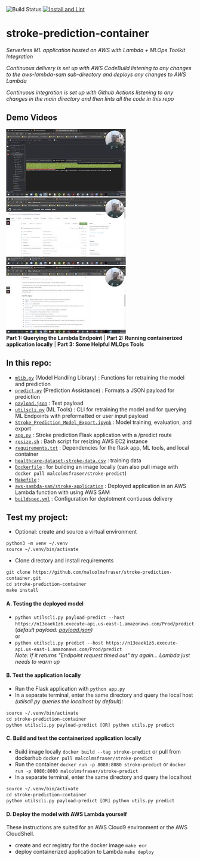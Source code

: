 ![Build Status](https://codebuild.us-east-1.amazonaws.com/badges?uuid=eyJlbmNyeXB0ZWREYXRhIjoiYTBNa0wwUFpGNnluZ1RGejBxc1lGK0NFWkhsNFlXd0VPVlQvcnhpOVd5dkhsNDg5MmFVcHpMWWwzVWczVU9WTEhOc3R1R2Mzc1RqYmFHQkQ3YlFkbVpvPSIsIml2UGFyYW1ldGVyU3BlYyI6Ik1ENTVIQmlHNlg4RWdWNFciLCJtYXRlcmlhbFNldFNlcmlhbCI6MX0%3D&branch=master)
[![Install and Lint](https://github.com/malcolmsfraser/stroke-prediction-container/actions/workflows/blank.yml/badge.svg)](https://github.com/malcolmsfraser/stroke-prediction-container/actions/workflows/blank.yml)

# stroke-prediction-container
*Serverless ML application hosted on AWS with Lambda + MLOps Toolkit Integration*  
  
*Continuous delivery is set up with AWS CodeBuild listening to any changes to the aws-lambda-sam sub-directory and deploys any changes to AWS Lambda*  
  
*Continuous integration is set up with Github Actions listening to any changes in the main directory and then lints all the code in this repo*

## Demo Videos
[![alt text](https://github.com/malcolmsfraser/stroke-prediction-container/blob/master/Images/ServerlessMLpt1Thumbnail.jpg)](https://youtu.be/INH2K6nPBQk) [![alt text](https://github.com/malcolmsfraser/stroke-prediction-container/blob/master/Images/ServerlessMLpt2Thumbnail.jpg)](https://youtu.be/Spbifsgo1UM) [![alt text](https://github.com/malcolmsfraser/stroke-prediction-container/blob/master/Images/ServerlessMLpt3Thumbnail.jpg)](https://youtu.be/sfxoKAXkXEM)  
**Part 1: Querying the Lambda Endpoint** | **Part 2: Running containerized application locally** | **Part 3: Some Helpful MLOps Tools**  

## In this repo:
* [`mlib.py`](https://github.com/malcolmsfraser/stroke-prediction-container/blob/master/mlib.py) (Model Handling Library) : Functions for retraining the model and prediction
* [`predict.py`](https://github.com/malcolmsfraser/stroke-prediction-container/blob/master/predict.py) (Prediction Assistance) : Formats a JSON payload for prediction
* [`payload.json`](https://github.com/malcolmsfraser/stroke-prediction-container/blob/master/payload.json) : Test payload
* [`utilscli.py`](https://github.com/malcolmsfraser/stroke-prediction-container/blob/master/utilscli.py) (ML Tools) : CLI for retraining the model and for querying ML Endpoints with preformatted or user input payload
* [`Stroke_Prediction_Model_Export.ipynb`](https://github.com/malcolmsfraser/stroke-prediction-container/blob/master/Stroke_Prediction_Model_Export.ipynb) : Model training, evaluation, and export
* [`app.py`](https://github.com/malcolmsfraser/stroke-prediction-container/blob/master/app.py) : Stroke prediction Flask application with a /predict route
* [`resize.sh`](https://github.com/malcolmsfraser/stroke-prediction-container/blob/master/resize.sh) : Bash script for resizing AWS EC2 instance
* [`requirements.txt`](https://github.com/malcolmsfraser/stroke-prediction-container/blob/master/resize.sh) : Dependencies for the flask app, ML tools, and local container
* [`healthcare-dataset-stroke-data.csv`](https://github.com/malcolmsfraser/stroke-prediction-container/blob/master/healthcare-dataset-stroke-data.csv) : training data
* [`Dockerfile`](https://github.com/malcolmsfraser/stroke-prediction-container/blob/master/Dockerfile) : for building an image locally (can also pull image with ```docker pull malcolmsfraser/stroke-predict```)
* [`Makefile`](https://github.com/malcolmsfraser/stroke-prediction-container/blob/master/Makefile) : 
* [`aws-sambda-sam/stroke-application`](https://github.com/malcolmsfraser/stroke-prediction-container/blob/master/aws-sambda-sam/stroke-application) : Deployed application in an AWS Lambda function with using AWS SAM
* [`buildspec.yml`](https://github.com/malcolmsfraser/stroke-prediction-container/blob/master/buildspec.yml) : Configuration for deplotment contiuous delivery

## Test my project:

* Optional: create and source a virtual environment
```
python3 -m venv ~/.venv
source ~/.venv/bin/activate
```
* Clone directory and install requirements
```
git clone https://github.com/malcolmsfraser/stroke-prediction-container.git
cd stroke-prediction-container
make install
```
#### A. Testing the deployed model
* `python utilscli.py payload-predict --host https://n13eaek1z6.execute-api.us-east-1.amazonaws.com/Prod/predict` (*default payload: [payload.json](https://github.com/malcolmsfraser/stroke-prediction-container/blob/master/payload.json))*  
or  
* `python utilscli.py predict --host https://n13eaek1z6.execute-api.us-east-1.amazonaws.com/Prod/predict`  
*Note: If it returns "Endpoint request timed out" try again... Lambda just needs to warm up*  
#### B. Test the application locally
* Run the Flask application with `python app.py`  
* In a separate terminal, enter the same directory and query the local host *(utilscli.py queries the localhost by default)*:
 ```
 source ~/.venv/bin/activate
 cd stroke-prediction-container
 python utilscli.py payload-predict [OR] python utils.py predict 
 ```
#### C. Build and test the containerized application locally
* Build image locally `docker build --tag stroke-predict` or pull from dockerhub `docker pull malcolmsfraser/stroke-predict`  
* Run the container `docker run -p 8080:8080 stroke-predict` or `docker run -p 8080:8080 malcolmsfraser/stroke-predict`  
* In a separate terminal, enter the same directory and query the localhost
 ```
 source ~/.venv/bin/activate
 cd stroke-prediction-container
 python utilscli.py payload-predict [OR] python utils.py predict 
 ```
#### D. Deploy the model with AWS Lambda yourself
These instructions are suited for an AWS Cloud9 environment or the AWS CloudShell.
* create and ecr registry for the docker image `make ecr`
* deploy containerized application to Lambda `make deploy`
